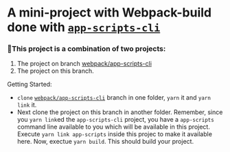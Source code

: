 
# A mini-project with Webpack-build done with [`app-scripts-cli`](../../webpack/app-scripts-cli)

### :whale:This project is a combination of two projects:
1. The project on branch [webpack/app-scripts-cli](../../webpack/app-scripts-cli)
1. The project on this branch.


Getting Started:
- `clone` [`webpack/app-scripts-cli`](../../webpack/app-scripts-cli) branch in one folder, `yarn` it and `yarn link` it.
- Next clone the project on this branch in another folder.  Remember, since you `yarn link`ed the `app-scripts-cli` project, you have a `app-scripts` command line available to you which will be available in this project. Execute `yarn link app-scripts` inside this projec to make it available here.  Now, exectue `yarn build`.  This should build your project. 
